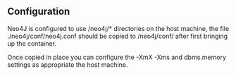 ## Configuration

Neo4J is configured to use /neo4j/* directories on the host machine, the file ./neo4j/conf/neo4j.conf should be copied to /neo4j/conf/ after first bringing up the container.

Once copied in place you can configure the -XmX -Xms and dbms.memory settings as appropriate the host machine.

